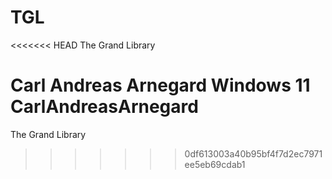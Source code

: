 # TGL
<<<<<<< HEAD
The Grand Library

Carl Andreas Arnegard Windows 11
CarlAndreasArnegard
=======
The Grand Library
>>>>>>> 0df613003a40b95bf4f7d2ec7971ee5eb69cdab1
